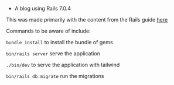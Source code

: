 * A blog using Rails 7.0.4

This was made primarily with the content from the Rails guide [here](https://guides.rubyonrails.org/getting_started.html)

Commands to be aware of include:

`bundle install` to install the bundle of gems

`bin/rails server` serve the application

`./bin/dev` to serve the application with tailwind

`bin/rails db:migrate` run the migrations



